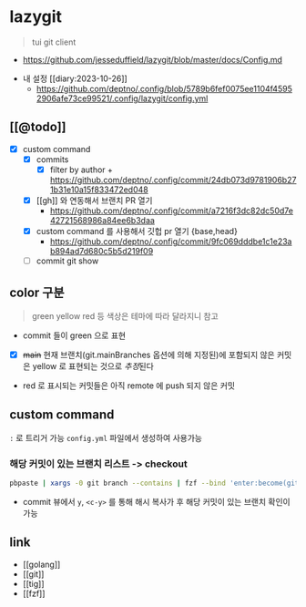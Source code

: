 # lazygit

> tui git client

+ https://github.com/jesseduffield/lazygit/blob/master/docs/Config.md
- 내 설정 [[diary:2023-10-26]]
  + https://github.com/deptno/.config/blob/5789b6fef0075ee1104f45952906afe73ce99521/.config/lazygit/config.yml

## [[@todo]]
- [X] custom command
  - [X] commits
    - [X] filter by author + https://github.com/deptno/.config/commit/24db073d9781906b271b31e10a15f833472ed048
  - [X] [[gh]] 와 연동해서 브랜치 PR 열기
    + https://github.com/deptno/.config/commit/a7216f3dc82dc50d7e42721568986a84ee6b3daa
  - [X] custom command 를 사용해서 깃헙 pr 열기 {base,head}
    + https://github.com/deptno/.config/commit/9fc069dddbe1c1e23ab894ad7d680c5b5d219f09
  - [ ] commit git show

## color 구분
> green yellow red 등 색상은 테마에 따라 달라지니 참고

- commit 들이 green 으로 표현
- [X] ~~main~~ 현재 브랜치(git.mainBranches 옵션에 의해 지정된)에 포함되지 않은 커밋은 yellow 로 표현되는 것으로 *추정*된다
- red 로 표시되는 커밋들은 아직 remote 에 push 되지 않은 커밋

## custom command
`:` 로 트리거 가능
`config.yml` 파일에서 생성하여 사용가능

### 해당 커밋이 있는 브랜치 리스트 -> checkout
```sh 
pbpaste | xargs -0 git branch --contains | fzf --bind 'enter:become(git switch $(echo {} | tr -d "* "))' --header "contains $(pbpaste)"
```
- commit 뷰에서 `y`, `<c-y>` 를 통해 해시 복사가 후 해당 커밋이 있는 브랜치 확인이 가능

## link
- [[golang]]
- [[git]]
- [[tig]]
- [[fzf]]
